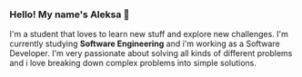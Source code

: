 ### Hello! My name's Aleksa 👋

I'm a student that loves to learn new stuff and explore new challenges. I'm currently studying **Software Engineering** and i'm working as a Software Developer. I'm very passionate about solving all kinds of different problems and i love breaking down complex problems into simple solutions.

<!--
**yxngalex/yxngalex** is a ✨ _special_ ✨ repository because its `README.md` (this file) appears on your GitHub profile.

Here are some ideas to get you started:

- 🔭 I’m currently working on ...
- 🌱 I’m currently learning ...
- 👯 I’m looking to collaborate on ...
- 🤔 I’m looking for help with ...
- 💬 Ask me about ...
- 📫 How to reach me: ...
- 😄 Pronouns: ...
- ⚡ Fun fact: ...
-->
